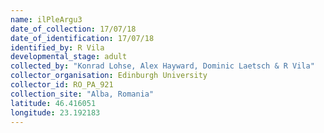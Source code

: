 ```yaml
---
name: ilPleArgu3
date_of_collection: 17/07/18
date_of_identification: 17/07/18
identified_by: R Vila
developmental_stage: adult
collected_by: "Konrad Lohse, Alex Hayward, Dominic Laetsch & R Vila"
collector_organisation: Edinburgh University
collector_id: RO_PA_921
collection_site: "Alba, Romania"
latitude: 46.416051
longitude: 23.192183
---
```

